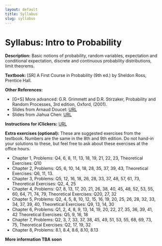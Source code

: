 ```yaml
---
layout: default
title: Syllabus
slug: syllabus
---
```


Syllabus: Intro to Probability
==============================


**Description:** Basic notions of probability, random variables, expectation and conditional expectation, discrete and continuous probability distributions, limit theorems.


**Textbook:** [SR] A First Course in Probability (9th ed.) by Sheldon Ross, Prentice Hall.


**Other References:**

- [G+S] More advanced: G.R. Grimmett and D.R. Stirzaker, Probability and Random Processes, 3rd edition, Oxford, (2001). 
- Slides from Arnaud Doucet: [URL](href="http://people.cs.ubc.ca/~arnaud/stat302.html)
- Slides from Jiahua Chen: [URL](href="http://www.stat.ubc.ca/~jhchen/stat302/Slides202/)
      
        
**Instructions for iClickers:** [URL](http://wiki.ubc.ca/Documentation:Clickers_and_Connect/UBC_iClicker_Registration_in_Connect)


**Extra exercises (optional):** These are suggested exercises from the textbook. Numbers are the same in the 8th and 9th edition. Do not hand-in your solutions to these, but feel free to ask about these exercises at the office hours.

- Chapter 1, Problems: Q4, 6, 8, 11, 13, 18, 19, 21, 22, 23, Theoretical Exercises: Q10
- Chapter 2, Problems: Q5, 6, 10, 14, 18, 28, 35, 37, 39, 43, Theoretical Exercises: Q6, 11, 13.
- Chapter 3, Problems: Q5, 12, 16, 18, 26, 28, 33, 37, 48, 57, 61, 73, Theoretical Exercises: Q2, 4, 25
- Chapter 4, Problems: Q7, 8, 13, 17, 20, 21, 26, 38, 40, 45, 48, 52, 53, 55, 60, 64, 71, 74, 79, Theoretical Exercises: Q20, 27, 32
- Chapter 5,  Problems: Q2, 4, 5, 8, 10, 12, 15, 16, 19, 20, 25, 26, 28, 32, 33, 34, 37, 39, 40, Theoretical Exercises: Q9, 13, 14, 30
- Chapter 6, Problems: Q1, 2, 4, 8, 9, 13, 14, 19, 20, 22, 27, 35, 36, 39, 41, 42
Theoretical Exercises: Q5, 9, 16, 18
- Chapter 7, Problems: Q2, 3, 7, 33, 37, 38, 45, 49, 51, 53, 55, 68, 69, 73, 75, Theoretical Exercises: Q2, 17, 19, 32
- Chapter 8, Problems: 8.1, 8.4, 8.6, 8.10, 8.13

**More information TBA soon**